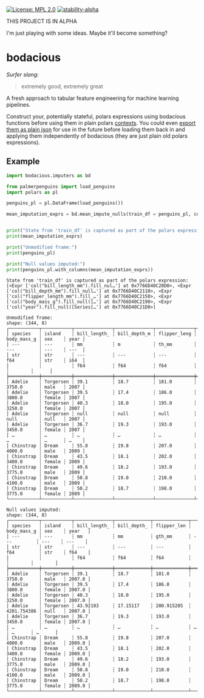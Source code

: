 [![License: MPL 2.0](https://img.shields.io/badge/License-MPL_2.0-brightgreen.svg)](https://opensource.org/licenses/MPL-2.0)
[![stability-alpha](https://img.shields.io/badge/stability-alpha-f4d03f.svg)](https://github.com/mkenney/software-guides/blob/master/STABILITY-BADGES.md#alpha)

THIS PROJECT IS IN ALPHA

I'm just playing with some ideas. Maybe it'll become something?

# bodacious

_Surfer slang:_

> extremely good, extremely great

A fresh approach to tabular feature engineering for machine learning pipelines.

Construct your, potentially stateful, polars expressions using bodacious functions before
using them in plain polars [contexts](https://docs.pola.rs/user-guide/concepts/expressions-and-contexts/#contexts). You
could even [export them as plain json](https://docs.pola.rs/api/python/stable/reference/expressions/api/polars.Expr.meta.serialize.html#polars.Expr.meta.serialize) 
for use in the future before loading them back in and applying them independently of bodacious (they are just plain old polars expressions).

## Example

```python
import bodacious.imputers as bd

from palmerpenguins import load_penguins
import polars as pl

penguins_pl = pl.DataFrame(load_penguins())

mean_imputation_exprs = bd.mean_impute_nulls(train_df = penguins_pl, columns=None)


print("State from 'train_df' is captured as part of the polars expression:")
print(mean_imputation_exprs)

print("Unmodified frame:")
print(penguins_pl)

print("Null values imputed:")
print(penguins_pl.with_columns(mean_imputation_exprs))
```

```terminal
State from 'train_df' is captured as part of the polars expression:
[<Expr ['col("bill_length_mm").fill_nul…'] at 0x7766D40C20D0>, <Expr ['col("bill_depth_mm").fill_null…'] at 0x7766D40C2110>, <Expr ['col("flipper_length_mm").fill_…'] at 0x7766D40C2150>, <Expr ['col("body_mass_g").fill_null([…'] at 0x7766D40C2190>, <Expr ['col("year").fill_null([Series[…'] at 0x7766D40C21D0>]

Unmodified frame:
shape: (344, 8)
┌───────────┬───────────┬──────────────┬──────────────┬──────────────┬─────────────┬────────┬──────┐
│ species   ┆ island    ┆ bill_length_ ┆ bill_depth_m ┆ flipper_leng ┆ body_mass_g ┆ sex    ┆ year │
│ ---       ┆ ---       ┆ mm           ┆ m            ┆ th_mm        ┆ ---         ┆ ---    ┆ ---  │
│ str       ┆ str       ┆ ---          ┆ ---          ┆ ---          ┆ f64         ┆ str    ┆ i64  │
│           ┆           ┆ f64          ┆ f64          ┆ f64          ┆             ┆        ┆      │
╞═══════════╪═══════════╪══════════════╪══════════════╪══════════════╪═════════════╪════════╪══════╡
│ Adelie    ┆ Torgersen ┆ 39.1         ┆ 18.7         ┆ 181.0        ┆ 3750.0      ┆ male   ┆ 2007 │
│ Adelie    ┆ Torgersen ┆ 39.5         ┆ 17.4         ┆ 186.0        ┆ 3800.0      ┆ female ┆ 2007 │
│ Adelie    ┆ Torgersen ┆ 40.3         ┆ 18.0         ┆ 195.0        ┆ 3250.0      ┆ female ┆ 2007 │
│ Adelie    ┆ Torgersen ┆ null         ┆ null         ┆ null         ┆ null        ┆ null   ┆ 2007 │
│ Adelie    ┆ Torgersen ┆ 36.7         ┆ 19.3         ┆ 193.0        ┆ 3450.0      ┆ female ┆ 2007 │
│ …         ┆ …         ┆ …            ┆ …            ┆ …            ┆ …           ┆ …      ┆ …    │
│ Chinstrap ┆ Dream     ┆ 55.8         ┆ 19.8         ┆ 207.0        ┆ 4000.0      ┆ male   ┆ 2009 │
│ Chinstrap ┆ Dream     ┆ 43.5         ┆ 18.1         ┆ 202.0        ┆ 3400.0      ┆ female ┆ 2009 │
│ Chinstrap ┆ Dream     ┆ 49.6         ┆ 18.2         ┆ 193.0        ┆ 3775.0      ┆ male   ┆ 2009 │
│ Chinstrap ┆ Dream     ┆ 50.8         ┆ 19.0         ┆ 210.0        ┆ 4100.0      ┆ male   ┆ 2009 │
│ Chinstrap ┆ Dream     ┆ 50.2         ┆ 18.7         ┆ 198.0        ┆ 3775.0      ┆ female ┆ 2009 │
└───────────┴───────────┴──────────────┴──────────────┴──────────────┴─────────────┴────────┴──────┘

Null values imputed:
shape: (344, 8)
┌───────────┬───────────┬──────────────┬─────────────┬─────────────┬─────────────┬────────┬────────┐
│ species   ┆ island    ┆ bill_length_ ┆ bill_depth_ ┆ flipper_len ┆ body_mass_g ┆ sex    ┆ year   │
│ ---       ┆ ---       ┆ mm           ┆ mm          ┆ gth_mm      ┆ ---         ┆ ---    ┆ ---    │
│ str       ┆ str       ┆ ---          ┆ ---         ┆ ---         ┆ f64         ┆ str    ┆ f64    │
│           ┆           ┆ f64          ┆ f64         ┆ f64         ┆             ┆        ┆        │
╞═══════════╪═══════════╪══════════════╪═════════════╪═════════════╪═════════════╪════════╪════════╡
│ Adelie    ┆ Torgersen ┆ 39.1         ┆ 18.7        ┆ 181.0       ┆ 3750.0      ┆ male   ┆ 2007.0 │
│ Adelie    ┆ Torgersen ┆ 39.5         ┆ 17.4        ┆ 186.0       ┆ 3800.0      ┆ female ┆ 2007.0 │
│ Adelie    ┆ Torgersen ┆ 40.3         ┆ 18.0        ┆ 195.0       ┆ 3250.0      ┆ female ┆ 2007.0 │
│ Adelie    ┆ Torgersen ┆ 43.92193     ┆ 17.15117    ┆ 200.915205  ┆ 4201.754386 ┆ null   ┆ 2007.0 │
│ Adelie    ┆ Torgersen ┆ 36.7         ┆ 19.3        ┆ 193.0       ┆ 3450.0      ┆ female ┆ 2007.0 │
│ …         ┆ …         ┆ …            ┆ …           ┆ …           ┆ …           ┆ …      ┆ …      │
│ Chinstrap ┆ Dream     ┆ 55.8         ┆ 19.8        ┆ 207.0       ┆ 4000.0      ┆ male   ┆ 2009.0 │
│ Chinstrap ┆ Dream     ┆ 43.5         ┆ 18.1        ┆ 202.0       ┆ 3400.0      ┆ female ┆ 2009.0 │
│ Chinstrap ┆ Dream     ┆ 49.6         ┆ 18.2        ┆ 193.0       ┆ 3775.0      ┆ male   ┆ 2009.0 │
│ Chinstrap ┆ Dream     ┆ 50.8         ┆ 19.0        ┆ 210.0       ┆ 4100.0      ┆ male   ┆ 2009.0 │
│ Chinstrap ┆ Dream     ┆ 50.2         ┆ 18.7        ┆ 198.0       ┆ 3775.0      ┆ female ┆ 2009.0 │
└───────────┴───────────┴──────────────┴─────────────┴─────────────┴─────────────┴────────┴────────┘
```



